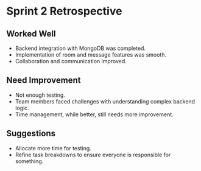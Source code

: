 # Sprint 2 Retrospective

## Worked Well
- Backend integration with MongoDB was completed.
- Implementation of room and message features was smooth.
- Collaboration and communication improved.

## Need Improvement
- Not enough testing.
- Team members faced challenges with understanding complex backend logic.
- Time management, while better, still needs more improvement.

## Suggestions
- Allocate more time for testing.
- Refine task breakdowns to ensure everyone is responsible for something.
